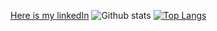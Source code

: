 [Here is my linkedIn](https://www.linkedin.com/in/ihor-volokhovych-23875217a/)
![Github stats](https://github-readme-stats.vercel.app/api?username=antomys&show_icons=true&theme=synthwave&count_private=true)
   [![Top Langs](https://github-readme-stats.vercel.app/api/top-langs/?username=antomys)](https://github.com/anuraghazra/github-readme-stats)
